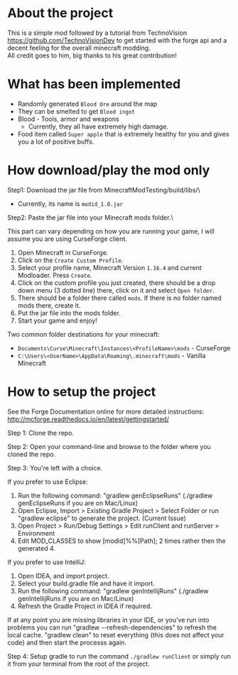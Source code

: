 About the project
==============================
This is a simple mod followed by a tutorial from TechnoVision <https://github.com/TechnoVisionDev> to get started with the forge api and a decent feeling for the overall minecraft modding.\
All credit goes to him, big thanks to his great contribution!

What has been implemented
==============================
* Randomly generated `Blood Ore` around the map
* They can be smelted to get `Blood ingot`
* Blood - Tools, armor and weapons
    * Currently, they all have extremely high damage.
* Food item called `Super apple` that is extremely healthy for you and gives you a lot of positive buffs.

How download/play the mod only
==============================
Step1: Download the jar file from MinecraftModTesting/build/libs/\
* Currently, its name is `modid_1.0.jar`

Step2: Paste the jar file into your Minecraft mods folder.\

This part can vary depending on how you are running your game, I will assume you are using CurseForge client.
1. Open Minecraft in CurseForge.
2. Click on the `Create Custom Profile`.
3. Select your profile name, Minecraft Version `1.16.4` and current Modloader. Press `Create`.
4. Click on the custom profile you just created, there should be a drop down menu (3 dotted line) there, click on it and select `Open folder`. 
5. There should be a folder there called `mods`. If there is no folder named mods there, create it.
6. Put the jar file into the mods folder.
7. Start your game and enjoy!

Two common folder destinations for your minecraft:
* `Documents\Curse\Minecraft\Instances\<ProfileName>\mods` - CurseForge
* `C:\Users\<UserName>\AppData\Roaming\.minecraft\mods` - Vanilla Minecraft

How to setup the project
==============================

See the Forge Documentation online for more detailed instructions:
http://mcforge.readthedocs.io/en/latest/gettingstarted/

Step 1: Clone the repo.

Step 2: Open your command-line and browse to the folder where you cloned the repo.

Step 3: You're left with a choice.

If you prefer to use Eclipse:
1. Run the following command: "gradlew genEclipseRuns" (./gradlew genEclipseRuns if you are on Mac/Linux)
2. Open Eclipse, Import > Existing Gradle Project > Select Folder
   or run "gradlew eclipse" to generate the project.
   (Current Issue)
4. Open Project > Run/Debug Settings > Edit runClient and runServer > Environment
5. Edit MOD_CLASSES to show [modid]%%[Path]; 2 times rather then the generated 4.

If you prefer to use IntelliJ:
1. Open IDEA, and import project.
2. Select your build.gradle file and have it import.
3. Run the following command: "gradlew genIntellijRuns" (./gradlew genIntellijRuns if you are on Mac/Linux)
4. Refresh the Gradle Project in IDEA if required.

If at any point you are missing libraries in your IDE, or you've run into problems you can run "gradlew --refresh-dependencies" to refresh the local cache. "gradlew clean" to reset everything {this does not affect your code} and then start the processs again.

Step 4: Setup gradle to run the command ``./gradlew runClient`` or simply run it from your terminal from the root of the project.

